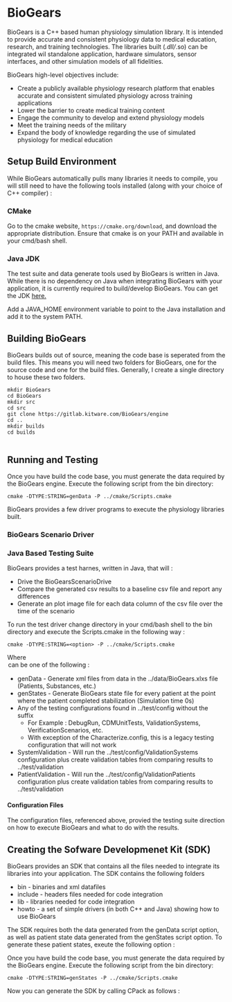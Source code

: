 BioGears 
===========

BioGears is a C++ based human physiology simulation library.
It is intended to provide accurate and consistent physiology data to medical education, research, and training technologies. 
The libraries built (*.dll/*.so) can be integrated wil standalone application, hardware simulators, sensor interfaces, and other simulation models of all fidelities.

BioGears high-level objectives include:
-   Create a publicly available physiology research platform that
    enables accurate and consistent simulated physiology across training
    applications
-   Lower the barrier to create medical training content
-   Engage the community to develop and extend physiology models
-   Meet the training needs of the military
-   Expand the body of knowledge regarding the use of simulated
    physiology for medical education


## Setup Build Environment

While BioGears automatically pulls many libraries it needs to compile, 
you will still need to have the following tools installed (along with your choice of C++ compiler) :

### CMake
Go to the cmake website, `https://cmake.org/download`, and download the appropriate distribution.
Ensure that cmake is on your PATH and available in your cmd/bash shell.

### Java JDK

The test suite and data generate tools used by BioGears is written in Java.
While there is no dependency on Java when integrating BioGears with your application, it is currently required to build/develop BioGears.
You can get the JDK <a href="http://www.oracle.com/technetwork/java/javase/downloads/index.html">here.</a> 

Add a JAVA_HOME environment variable to point to the Java installation and add it to the system PATH. 

## Building BioGears

BioGears builds out of source, meaning the code base is seperated from the build files.
This means you will need two folders for BioGears, one for the source code and one for the build files.
Generally, I create a single directory to house these two folders.

~~~~~~~~~~~~~~~~~~~~~~~~~~~~~~~~~~
mkdir BioGears
cd BioGears
mkdir src
cd src
git clone https://gitlab.kitware.com/BioGears/engine
cd ..
mkdir builds
cd builds


~~~~~~~~~~~~~~~~~~~~~~~~~~~~~~~~~~~~~~~~~~~~~~~~

## Running and Testing

Once you have build the code base, you must generate the data required by the BioGears engine.
Execute the following script from the bin directory:

~~~~~~~~~~~~~~~~~~~~~~~~~~~~~~~~~~~~~~~~~~~~~~~~~~~~~~~~~
cmake -DTYPE:STRING=genData -P ../cmake/Scripts.cmake
~~~~~~~~~~~~~~~~~~~~~~~~~~~~~~~~~~~~~~~~~~~~~~~~~~~~~~~~~

BioGears provides a few driver programs to execute the physiology libraries built.

### BioGears Scenario Driver

### Java Based Testing Suite

BioGears provides a test harnes, written in Java, that will :
- Drive the BioGearsScenarioDrive
- Compare the generated csv results to a baseline csv file and report any differences
- Generate an plot image file for each data column of the csv file over the time of the scenario

To run the test driver change directory in your cmd/bash shell to the bin directory and execute the Scripts.cmake in the following way :
~~~~~~~~~~~~~~~~~~~~~~~~~~~~~~~~~~~~~~~~~~~~~~~~~~~~~~~
cmake -DTYPE:STRING=<option> -P ../cmake/Scripts.cmake
~~~~~~~~~~~~~~~~~~~~~~~~~~~~~~~~~~~~~~~~~~~~~~~~~~~~~~~

Where <option> can be one of the following :
- genData - Generate xml files from data in the ../data/BioGears.xlxs file (Patients, Substances, etc.)
- genStates - Generate BioGears state file for every patient at the point where the patient completed stabilization (Simulation time 0s)
- Any of the testing configurations found in ../test/config without the suffix
  - For Example : DebugRun, CDMUnitTests, ValidationSystems, VerificationScenarios, etc.
  - With exception of the Characterize.config, this is a legacy testing configuration that will not work  
- SystemValidation - Will run the ../test/config/ValidationSystems configuration plus create validation tables from comparing results to ../test/validation
- PatientValidation - Will run the ../test/config/ValidationPatients configuration plus create validation tables from comparing results to ../test/validation

#### Configuration Files

The configuration files, referenced above, provied the testing suite direction on how to execute BioGears and what to do with the results.


## Creating the Sofware Developmenet Kit (SDK)

BioGears provides an SDK that contains all the files needed to integrate its libraries into your application.
The SDK contains the following folders
- bin - binaries and xml datafiles
- include - headers files needed for code integration
- lib - libraries needed for code integration
- howto - a set of simple drivers (in both C++ and Java) showing how to use BioGears

The SDK requires both the data generated from the genData script option, as well as patient state data generated from the genStates script option.
To generate these patient states, exeute the following option :

Once you have build the code base, you must generate the data required by the BioGears engine.
Execute the following script from the bin directory:

~~~~~~~~~~~~~~~~~~~~~~~~~~~~~~~~~~~~~~~~~~~~~~~~~~~~~~~~~
cmake -DTYPE:STRING=genStates -P ../cmake/Scripts.cmake
~~~~~~~~~~~~~~~~~~~~~~~~~~~~~~~~~~~~~~~~~~~~~~~~~~~~~~~~~

Now you can generate the SDK by calling CPack as follows :

